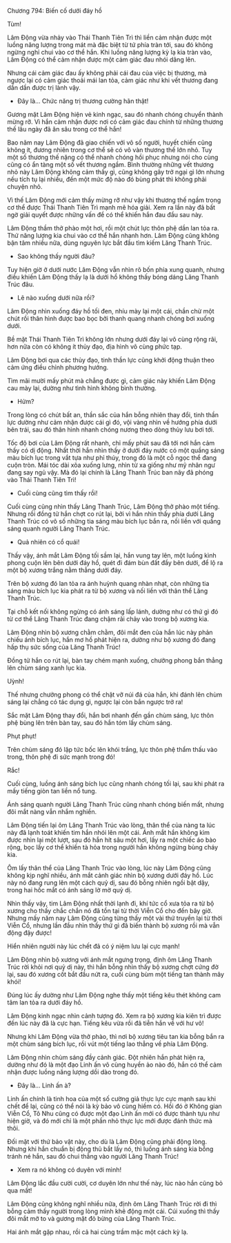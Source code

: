 




Chương 794: Biến cố dưới đáy hồ


Tùm!

Lâm Động vừa nhảy vào Thái Thanh Tiên Trì thì liền cảm nhận được một luồng năng lượng trong mát mà đặc biệt từ tứ phía tràn tới, sau đó không ngừng nghỉ chui vào cơ thể hắn. Khi luồng năng lượng kỳ lạ kia tràn vào, Lâm Động có thể cảm nhận được một cảm giác đau nhói dâng lên.

Nhưng cái cảm giác đau ấy không phải cái đau của việc bị thương, mà ngược lại có cảm giác thoải mái lan tỏa, cảm giác như khi vết thương đang dần dần được trị lành vậy.

- Đây là… Chức năng trị thương cường hãn thật!

Gương mặt Lâm Động hiện vẻ kinh ngạc, sau đó nhanh chóng chuyển thành mừng rỡ. Vì hắn cảm nhận được nơi có cảm giác đau chính từ những thương thế lâu ngày đã ăn sâu trong cơ thể hắn!

Bao năm nay Lâm Động đã giao chiến với vô số người, huyết chiến cũng không ít, đương nhiên trong cơ thể sẽ có vô vàn thương thế lớn nhỏ. Tuy một số thương thế nặng có thể nhanh chóng hồi phục nhưng nói cho cùng cũng có ẩn tàng một số vết thương ngầm. Bình thường những vết thương nhỏ này Lâm Động không cảm thấy gì, cũng không gây trở ngại gì lớn nhưng nếu tích tụ lại nhiều, đến một mức độ nào đó bùng phát thì không phải chuyện nhỏ.

Vì thế Lâm Động mới cảm thấy mừng rỡ như vậy khi thương thế ngầm trong cơ thể được Thái Thanh Tiên Trì mạnh mẽ hóa giải. Xem ra lần này đã bất ngờ giải quyết được những vấn đề có thể khiến hắn đau đầu sau này.

Lâm Động thầm thở phào một hơi, rồi một chút lực thôn phệ dần lan tỏa ra. Thứ năng lượng kia chui vào cơ thể hắn nhanh hơn. Lâm Động cũng không bận tâm nhiều nữa, dùng nguyên lực bắt đầu tìm kiếm Lăng Thanh Trúc.

- Sao không thấy người đâu?

Tuy hiện giờ ở dưới nước Lâm Động vẫn nhìn rõ bốn phía xung quanh, nhưng điều khiến Lâm Động thấy lạ là dưới hồ không thấy bóng dáng Lăng Thanh Trúc đâu.

- Lẽ nào xuống dưới nữa rồi?

Lâm Động nhìn xuống đáy hồ tối đen, nhíu mày lại một cái, chần chừ một chút rồi thân hình được bao bọc bởi thanh quang nhanh chóng bơi xuống dưới.

Bề mặt Thái Thanh Tiên Trì không lớn nhưng dưới đáy lại vô cùng rộng rãi, hơn nữa còn có không ít thủy đạo, địa hình vô cùng phức tạp.

Lâm Động bơi qua các thủy đạo, tinh thần lực cũng khởi động thuận theo cảm ứng điều chỉnh phương hướng.

Tìm mãi mười mấy phút mà chẳng được gì, cảm giác này khiến Lâm Động cau mày lại, dường như tình hình không bình thường.

- Hửm?

Trong lòng có chút bất an, thần sắc của hắn bỗng nhiên thay đổi, tinh thần lực dường như cảm nhận được cái gì đó, vội vàng nhìn về hướng phía dưới bên trái, sau đó thân hình nhanh chóng nương theo dòng thủy lưu bơi tới.

Tốc độ bơi của Lâm Động rất nhanh, chỉ mấy phút sau đã tới nơi hắn cảm thấy có dị động. Nhất thời hắn nhìn thấy ở dưới đáy nước có một quầng sáng màu bích lục trong vắt tựa như phỉ thúy, trong đó là một cỗ ngọc thể đang cuộn tròn. Mái tóc dài xõa xuống lưng, nhìn từ xa giống như mỹ nhân ngư đang say ngủ vậy. Mà đó lại chính là Lăng Thanh Trúc ban nãy đã phóng vào Thái Thanh Tiên Trì!

- Cuối cùng cũng tìm thấy rồi!

Cuối cùng cũng nhìn thấy Lăng Thanh Trúc, Lâm Động thở phào một tiếng. Nhưng rồi đồng tử hắn chợt co rút lại, bởi vì hắn nhìn thấy phía dưới Lăng Thanh Trúc có vô số những tia sáng màu bích lục bắn ra, nối liền với quầng sáng quanh người Lăng Thanh Trúc.

- Quả nhiên có cổ quái!

Thấy vậy, ánh mắt Lâm Động tối sầm lại, hắn vung tay lên, một luồng kình phong cuộn lên bên dưới đáy hồ, quét đi đám bùn đất đầy bên dưới, để lộ ra một bộ xương trắng nằm thẳng dưới đáy.

Trên bộ xương đó lan tỏa ra ánh huỳnh quang nhàn nhạt, còn những tia sáng màu bích lục kia phát ra từ bộ xương và nối liền với thân thể Lăng Thanh Trúc.

Tại chỗ kết nối không ngừng có ánh sáng lấp lánh, dường như có thứ gì đó từ cơ thể Lăng Thanh Trúc đang chậm rãi chảy vào trong bộ xương kia.

Lâm Động nhìn bộ xương chằm chằm, đôi mắt đen của hắn lúc này phản chiếu ánh bích lục, hắn mơ hồ phát hiện ra, dường như bộ xương đó đang hấp thụ sức sống của Lăng Thanh Trúc!

Đồng tử hắn co rút lại, bàn tay chém mạnh xuống, chưởng phong bắn thẳng lên chùm sáng xanh lục kia.

Uỳnh!

Thế nhưng chưởng phong có thể chặt vỡ núi đá của hắn, khi đánh lên chùm sáng lại chẳng có tác dụng gì, ngược lại còn bắn ngược trở ra!

Sắc mặt Lâm Động thay đổi, hắn bơi nhanh đến gần chùm sáng, lực thôn phệ bùng lên trên bàn tay, sau đó hắn tóm lấy chùm sáng.

Phụt phụt!

Trên chùm sáng đó lập tức bốc lên khói trắng, lực thôn phệ thẩm thấu vào trong, thôn phệ đi sức mạnh trong đó!

Rắc!

Cuối cùng, luồng ánh sáng bích lục cũng nhanh chóng tối lại, sau khi phát ra mấy tiếng giòn tan liền nổ tung.

Ánh sáng quanh người Lăng Thanh Trúc cũng nhanh chóng biến mất, nhưng đôi mắt nàng vẫn nhắm nghiền.

Lâm Động tiến lại ôm Lăng Thanh Trúc vào lòng, thân thể của nàng ta lúc này đã lạnh toát khiến tim hắn nhói lên một cái. Ánh mắt hắn không kìm được nhìn lại một lượt, sau đó hắn hít sâu một hơi, lấy ra một chiếc áo bào rộng, bọc lấy cơ thể khiến tà hỏa trong người hắn không ngừng bùng cháy kia.

Ôm lấy thân thể của Lăng Thanh Trúc vào lòng, lúc này Lâm Động cũng không kịp nghĩ nhiều, ánh mắt cảnh giác nhìn bộ xương dưới đáy hồ. Lúc này nó đang rung lên một cách quỷ dị, sau đó bỗng nhiên ngồi bật dậy, trong hai hốc mắt có ánh sáng lờ mờ quỷ dị.

Nhìn thấy vậy, tim Lâm Động nhất thời lạnh đi, khí tức cổ xưa tỏa ra từ bộ xương cho thấy chắc chắn nó đã tồn tại từ thời Viễn Cổ cho đến bây giờ. Nhưng mấy năm nay Lâm Động cũng từng thấy một vài thứ truyền lại từ thời Viễn Cổ, nhưng lần đầu nhìn thấy thứ gì đã biến thành bộ xương rồi mà vẫn động đậy được!

Hiển nhiên người này lúc chết đã có ý niệm lưu lại cực mạnh!

Lâm Động nhìn bộ xương với ánh mắt ngưng trọng, định ôm Lăng Thanh Trúc rời khỏi nơi quỷ dị này, thì hắn bỗng nhìn thấy bộ xương chợt cứng đờ lại, sau đó xương cốt bắt đầu nứt ra, cuối cùng bùm một tiếng tan thành mây khói!

Đúng lúc ấy dường như Lâm Động nghe thấy một tiếng kêu thét không cam tâm lan tỏa ra dưới đáy hồ.

Lâm Động kinh ngạc nhìn cảnh tượng đó. Xem ra bộ xương kia kiên trì được đến lúc này đã là cực hạn. Tiếng kêu vừa rồi đã tiễn hắn về với hư vô!

Nhưng khi Lâm Động vừa thở phào, thì nơi bộ xương tiêu tan kia bỗng bắn ra một chùm sáng bích lục, rồi vút một tiếng lao thẳng về phía Lâm Động.

Lâm Động nhìn chùm sáng đầy cảnh giác. Đột nhiên hắn phát hiện ra, dường như đó là một đạo Linh ấn vô cùng huyền ảo nào đó, hắn có thể cảm nhận được luồng năng lượng dồi dào trong đó.

- Đây là… Linh ấn à?

Linh ấn chính là tinh hoa của một số cường giả thực lực cực mạnh sau khi chết để lại, cũng có thể nói là kỳ bảo vô cùng hiếm có. Hồi đó ở Không gian Viễn Cổ, Tô Nhu cũng có được một đạo Linh ấn mới có được thành tựu như hiện giờ, và đó mới chỉ là một phần nhỏ thực lực mới được đánh thức mà thôi.

Đối mặt với thứ bảo vật này, cho dù là Lâm Động cũng phải động lòng. Nhưng khi hắn chuẩn bị động thủ bắt lấy nó, thì luồng ánh sáng kia bỗng tránh né hắn, sau đó chui thẳng vào người Lăng Thanh Trúc!

- Xem ra nó không có duyên với mình!

Lâm Động lắc đầu cười cười, cơ duyên lớn như thế này, lúc nào hắn cũng bỏ qua mất!

Lâm Động cũng không nghĩ nhiều nữa, định ôm Lăng Thanh Trúc rời đi thì bỗng cảm thấy người trong lòng mình khẽ động một cái. Cúi xuống thì thấy đôi mắt mở to và gương mặt đỏ bừng của Lăng Thanh Trúc.

Hai ánh mắt gặp nhau, rồi cả hai cùng trầm mặc một cách kỳ lạ.




